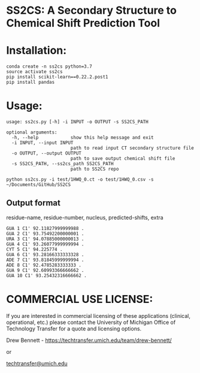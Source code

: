 # SS2CS: A Secondary Structure to Chemical Shift Prediction Tool

# Installation:

```
conda create -n ss2cs python=3.7
source activate ss2cs
pip install scikit-learn==0.22.2.post1 
pip install pandas
```

# Usage:
```
usage: ss2cs.py [-h] -i INPUT -o OUTPUT -s SS2CS_PATH

optional arguments:
  -h, --help            show this help message and exit
  -i INPUT, --input INPUT
                        path to read input CT secondary structure file
  -o OUTPUT, --output OUTPUT
                        path to save output chemical shift file
  -s SS2CS_PATH, --ss2cs_path SS2CS_PATH
                        path to SS2CS repo
```

```shell
python ss2cs.py -i test/1HWQ_0.ct -o test/1HWQ_0.csv -s ~/Documents/GitHub/SS2CS
```

## Output format
residue-name, residue-number, nucleus, predicted-shifts, extra

```shell
GUA 1 C1' 92.11827999999988 .
GUA 2 C1' 93.75492200000001 .
URA 3 C1' 94.07885000000013 .
GUA 4 C1' 93.26077999999994 .
CYT 5 C1' 94.225774 .
GUA 6 C1' 93.28166333333328 .
ADE 7 C1' 93.81845999999994 .
ADE 8 C1' 92.4785283333333 .
GUA 9 C1' 92.60993366666662 .
GUA 10 C1' 93.25432316666662 .
```

# COMMERCIAL USE LICENSE:

If you are interested in commercial licensing of these applications (clinical, operational, etc.) please contact the University of Michigan Office of Technology Transfer for a quote and licensing options.

Drew Bennett - https://techtransfer.umich.edu/team/drew-bennett/

or

techtransfer@umich.edu
